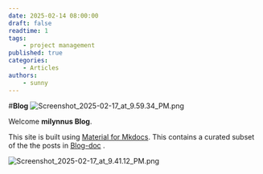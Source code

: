 ```yaml
---
date: 2025-02-14 08:00:00
draft: false
readtime: 1
tags:
    - project management
published: true
categories:
    - Articles
authors:
    - sunny
---
```


#**Blog**
![Screenshot\_2025-02-17\_at\_9.59.34\_PM.png](https://trello.com/1/cards/67b33ccef06022b1d76aa3d6/attachments/67b340df8652213d8f959914/download/Screenshot_2025-02-17_at_9.59.34_PM.png)

<!-- More -->
Welcome **milynnus Blog**.

This site is built using [Material for Mkdocs](https://squidfunk.github.io/mkdocs-material/). This contains a curated subset of the the posts in [Blog-doc](https://blog-doc-ngaw.onrender.com/ "‌") .

![Screenshot\_2025-02-17\_at\_9.41.12\_PM.png](https://trello.com/1/cards/67b33ccef06022b1d76aa3d6/attachments/67b33edd35e660082c8a61c0/download/Screenshot_2025-02-17_at_9.41.12_PM.png)